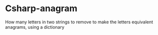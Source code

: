 # Csharp-anagram
How many letters in two strings to remove to make the letters equivalent anagrams, using a dictionary
